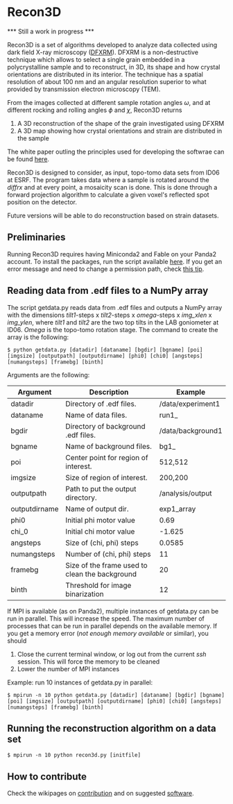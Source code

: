 # Recon3D

*** Still a work in progress ***

Recon3D is a set of algorithms developed to analyze data collected using dark field X-ray microscopy ([DFXRM](https://www.nature.com/articles/ncomms7098)). DFXRM is a non-destructive technique which allows to select a single grain embedded in a polycrystalline sample and to reconstruct, in 3D, its shape and how crystal orientations are distributed in its interior. The technique has a spatial resolution of about 100 nm and an angular resolution superior to what provided by transmission electron microscopy (TEM).

From the images collected at different sample rotation angles $\omega$, and at different rocking and rolling angles $\phi$ and $\chi$, Recon3D returns
1. A 3D reconstruction of the shape of the grain investigated using DFXRM
2. A 3D map showing how crystal orientations and strain are distributed in the sample

The white paper outling the principles used for developing the softwrae can be found [here](https://github.com/acjak/Recon3D/raw/master/dfxm.pdf).

Recon3D is designed to consider, as input, topo-tomo data sets from ID06 at ESRF. The program takes data where a sample is rotated around the *diffrx* and at every point, a mosaicity scan is done. This is done through a forward projection algorithm to calculate a given voxel's reflected spot position on the detector.

Future versions will be able to do reconstruction based on strain datasets.

## Preliminaries

Running Recon3D requires having Miniconda2 and Fable on your Panda2 account. To install the packages, run the script available [here](https://github.com/acjak/fable-install). If you get an error message and need to change a permission path, check [this tip](http://stackoverflow.com/questions/35246386/conda-command-not-found).

## Reading data from .edf files to a NumPy array

The script getdata.py reads data from .edf files and outputs a NumPy array with the dimensions *tilt1*-steps x *tilt2*-steps x *omega*-steps x *img_xlen* x *img_ylen*, where *tilt1* and *tilt2* are the two top tilts in the LAB goniometer at ID06. *Omega* is the topo-tomo rotation stage. The command to create the array is the following:

```
$ python getdata.py [datadir] [dataname] [bgdir] [bgname] [poi] [imgsize] [outputpath] [outputdirname] [phi0] [chi0] [angsteps] [numangsteps] [framebg] [binth]
```

Arguments are the following:

| Argument | Description | Example |
| ------------- | ----------- | ----------- |
| datadir      | Directory of .edf files. | /data/experiment1 |
| dataname     | Name of data files. | run1_ |
| bgdir     | Directory of background .edf files. | /data/background1 |
| bgname     | Name of background files. | bg1_ |
| poi     | Center point for region of interest. | 512,512 |
| imgsize     | Size of region of interest. | 200,200 |
| outputpath     | Path to put the output directory. | /analysis/output |
| outputdirname     | Name of output dir. | exp1_array |
| phi0     | Initial phi motor value | 0.69 |
| chi_0    | Initial chi motor value | -1.625 |
| angsteps     | Size of (chi, phi) steps | 0.0585 |
| numangsteps    | Number of (chi, phi) steps | 11 |
| framebg    | Size of the frame used to clean the background | 20 |
| binth | Threshold for image binarization | 12 |

If MPI is available (as on Panda2), multiple instances of getdata.py can be run in parallel. This will increase the speed. The maximum number of processes that can be run in parallel depends on the available memory. If you get a memory error (*not enough memory available* or similar), you should
1.  Close the current terminal window, or log out from the current *ssh* session. This will force the memory to be cleaned
2. Lower the number of MPI instances

Example: run 10 instances of getdata.py in parallel:

```
$ mpirun -n 10 python getdata.py [datadir] [dataname] [bgdir] [bgname] [poi] [imgsize] [outputpath] [outputdirname] [phi0] [chi0] [angsteps] [numangsteps] [framebg] [binth]
```

## Running the reconstruction algorithm on a data set

```
$ mpirun -n 10 python recon3d.py [initfile]
```

## How to contribute

Check the wikipages on [contribution](https://github.com/albusdemens/Recon3D/wiki/How-to-contribute) and on suggested [software](https://github.com/albusdemens/Recon3D/wiki/Suggested-software-tools).
